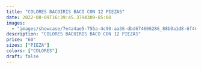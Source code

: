 ```yaml
---
title: "COLORES BACOIRIS BACO CON 12 PIEZAS"
date: 2022-08-09T16:39:45.3794309-05:00
images:
  - "images/showcase/7e4a4ae5-755a-4c90-aa36-dbd674606286_88b0a1d8-6f46-4b55-bea9-2626193b34db.webp"
description: "COLORES BACOIRIS BACO CON 12 PIEZAS"
price: "60"
sizes: ["PIEZA"]
colors: ["COLORES"]
draft: false
---
```


